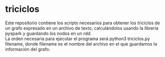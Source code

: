 # triciclos

Este repositorio contiene los scripts necesarios para obtener los triciclos de un grafo expresado en un archivo de texto, calculándolos usando la librería pyspark y guardando los nodos en un rdd.\
La orden necesaria para ejecutar el programa será python3 triciclos.py filename, donde filename es el nombre del archivo en el que guardamos la información del grafo.
